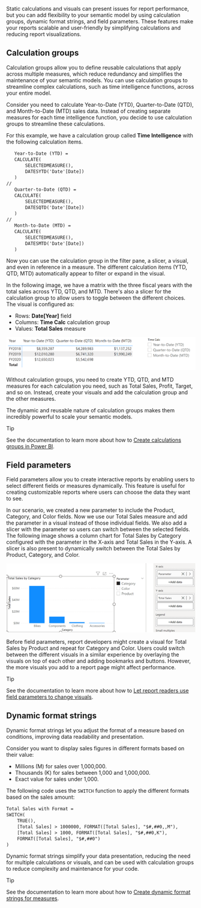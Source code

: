 Static calculations and visuals can present issues for report performance, but you can add flexibility to your semantic model by using calculation groups, dynamic format strings, and field parameters. These features make your reports scalable and user-friendly by simplifying calculations and reducing report visualizations.

## Calculation groups

Calculation groups allow you to define reusable calculations that apply across multiple measures, which reduce redundancy and simplifies the maintenance of your semantic models. You can use calculation groups to streamline complex calculations, such as time intelligence functions, across your entire model.

Consider you need to calculate Year-to-Date (YTD), Quarter-to-Date (QTD), and Month-to-Date (MTD) sales data. Instead of creating separate measures for each time intelligence function, you decide to use calculation groups to streamline these calculations.

For this example, we have a calculation group called **Time Intelligence** with the following calculation items.

```DAX
   Year-to-Date (YTD) = 
   CALCULATE(
       SELECTEDMEASURE(),
       DATESYTD('Date'[Date])
   )
//
   Quarter-to-Date (QTD) = 
   CALCULATE(
       SELECTEDMEASURE(),
       DATESQTD('Date'[Date])
   )
//
   Month-to-Date (MTD) = 
   CALCULATE(
       SELECTEDMEASURE(),
       DATESMTD('Date'[Date])
   )
```

Now you can use the calculation group in the filter pane, a slicer, a visual, and even in reference in a measure. The different calculation items (YTD, QTD, MTD) automatically appear to filter or expand in the visual.

In the following image, we have a matrix with the three fiscal years with the total sales across YTD, QTD, and MTD. There's also a slicer for the calculation group to allow users to toggle between the different choices. The visual is configured as:

- Rows: **Date[Year]** field
- Columns: **Time Calc** calculation group
- Values: **Total Sales** measure

![Screenshot of the matrix visual showing the Total Sales for YTD, QTD, and MTD for each year.](../media/calculation-group-matrix.png)

Without calculation groups, you need to create YTD, QTD, and MTD measures for each calculation you need, such as Total Sales, Profit, Target, and so on. Instead, create your visuals and add the calculation group and the other measures.

The dynamic and reusable nature of calculation groups makes them incredibly powerful to scale your semantic models.

> [!TIP]
> See the documentation to learn more about how to [Create calculations groups in Power BI](/power-bi/transform-model/calculation-groups).

## Field parameters

Field parameters allow you to create interactive reports by enabling users to select different fields or measures dynamically. This feature is useful for creating customizable reports where users can choose the data they want to see.

In our scenario, we created a new parameter to include the Product, Category, and Color fields. Now we use our Total Sales measure and add the parameter in a visual instead of those individual fields. We also add a slicer with the parameter so users can switch between the selected fields. The following image shows a column chart for Total Sales by Category configured with the parameter in the X-axis and Total Sales in the Y-axis. A slicer is also present to dynamically switch between the Total Sales by Product, Category, and Color.

![Screenshot of the Total Sales by Product column chart and slicer.](../media/column-chart-parameter-slicer.png)

Before field parameters, report developers might create a visual for Total Sales by Product and repeat for Category and Color. Users could switch between the different visuals in a similar experience by overlaying the visuals on top of each other and adding bookmarks and buttons. However, the more visuals you add to a report page might affect performance.

> [!TIP]
> See the documentation to learn more about how to [Let report readers use field parameters to change visuals](/power-bi/create-reports/power-bi-field-parameters).

## Dynamic format strings

Dynamic format strings let you adjust the format of a measure based on conditions, improving data readability and presentation.

Consider you want to display sales figures in different formats based on their value:

- Millions (M) for sales over 1,000,000.
- Thousands (K) for sales between 1,000 and 1,000,000.
- Exact value for sales under 1,000.

The following code uses the `SWITCH` function to apply the different formats based on the sales amount:

```DAX
Total Sales with Format = 
SWITCH(
    TRUE(),
    [Total Sales] > 1000000, FORMAT([Total Sales], "$#,##0,,M"),
    [Total Sales] > 1000, FORMAT([Total Sales], "$#,##0,K"),
    FORMAT([Total Sales], "$#,##0")
)
```

Dynamic format strings simplify your data presentation, reducing the need for multiple calculations or visuals, and can be used with calculation groups to reduce complexity and maintenance for your code.

> [!TIP]
> See the documentation to learn more about how to [Create dynamic format strings for measures](/power-bi/create-reports/desktop-dynamic-format-strings).

